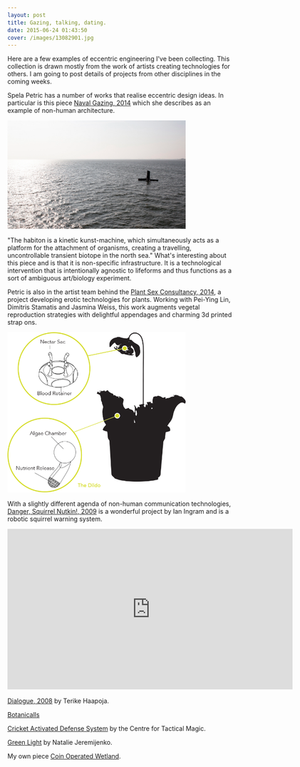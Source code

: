 ```yaml
---
layout: post
title: Gazing, talking, dating.
date: 2015-06-24 01:43:50
cover: /images/13082901.jpg
---
```



Here are a few examples of eccentric engineering I've been collecting. This collection is drawn mostly from the work of artists creating technologies for others. I am going to post details of projects from other disciplines in the coming weeks.

Spela Petric has a number of works that realise eccentric design ideas. In particular is this piece [Naval Gazing, 2014](http://www.spelapetric.org/portfolio/naval-gazing/#) which she describes as an example of non-human architecture.

<img src="https://github.com/eccentricengineering/eccentricengineering.github.io/blob/master/images/eccentricArt/Spela.png?raw=true" alt="alt text" width="400px">

"The habiton is a kinetic kunst-machine, which simultaneously acts as a platform for the attachment of organisms, creating a travelling, uncontrollable transient biotope in the north sea." What's interesting about this piece and is that it is non-specific infrastructure. It is a technological intervention that is intentionally agnostic to lifeforms and thus functions as a sort of ambiguous art/biology experiment.

Petric is also in the artist team behind the [Plant Sex Consultancy, 2014](http://psx-consultancy.com/), a project developing erotic technologies for plants. Working with Pei-Ying Lin, Dimitris Stamatis and Jasmina Weiss, this work augments vegetal reproduction strategies with delightful appendages and charming 3d printed strap ons.

<img src="https://github.com/eccentricengineering/eccentricengineering.github.io/blob/master/images/eccentricArt/vector.png?raw=true" alt="alt text" width="400px">


With a slightly different agenda of non-human communication technologies,
[Danger, Squirrel Nutkin!, 2009](http://www.ingramclockworks.com/machines/2009_squirrel.html) is a wonderful project by Ian Ingram and is a robotic squirrel warning system.

<iframe width="640" height="360" src="https://player.vimeo.com/video/45975282?color=ffffff&portrait=0" frameborder="0" allowfullscreen> </iframe>

[Dialogue, 2008](http://www.terikehaapoja.net/dialogue/) by Terike Haapoja.


[Botanicalls](http://www.botanicalls.com/)

[Cricket Activated Defense System](http://www.tacticalmagic.org/CTM/project%20pages/CADS.htm) by the Centre for Tactical Magic.

[Green Light](http://www.environmentalhealthclinic.net/greenlight) by Natalie Jeremijenko.

My own piece [Coin Operated Wetland](http://tegabrain.com/Coin-Operated-Wetland).
